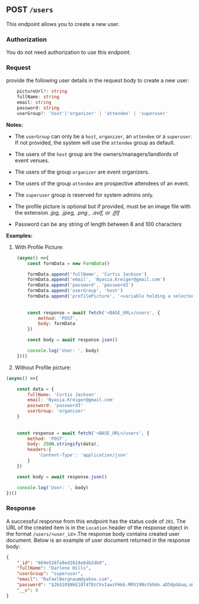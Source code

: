 ## POST `/users`

This endpoint allows you to create a new user.

### Authorization
You do not need authorization to use this endpoint.

### Request
provide the following user details in the request body to create a new user:

```typescript
    pictureUrl?: string
    fullName: string
    email: string
    password: string 
    userGroup?: 'host'|'organizer' | 'attendee' | 'superuser'
```

**Notes:**
- The `userGroup` can only be a `host`, `organizer`, an `attendee` or a `superuser`. If not provided, the system will use the `attendee` group as default. 

- The users of the `host` group are the owners/managers/landlords of event venues.
- The users of the group `organizer` are event organizers.
- The users of the group `attendee` are prospective attendees of an event.
- The `superuser` group is reserved for system admins only.

- The profile picture is optional but if provided, must be an image file with the extension *.jpg, .jpeg, .png , .avif, or .jfif*
- Password can be any string of length between 8 and 100 characters

**Examples:**

1. With Profile Picture:
```javascript
    (async() =>{
        const formData = new FormData()

        formData.append('fullName', 'Curtis Jackson')
        formData.append('email', 'Nyasia.Kreiger@gmail.com')
        formData.append('password', 'password3')
        formData.append('userGroup', 'host')
        formData.append('profilePicture', '<variable holding a selected file>')
        
        
        const response = await fetch('<BASE_URL>/users', {
            method: 'POST',
            body: formData
        })

        const body = await response.json()

        console.log('User: ', body)
    })()
```

2. Without Profile picture:

```javascript
(async() =>{

    const data = {
        fullName: 'Curtis Jackson'
        email: 'Nyasia.Kreiger@gmail.com'
        password: 'password3'
        userGroup: 'organizer'
    }
    
    
    const response = await fetch('<BASE_URL>/users', {
        method: 'POST',
        body: JSON.stringify(data),
        headers:{
            'Content-Type': 'application/json'
        }
    })

    const body = await response.json()

    console.log('User: ', body)
})()

```
### Response

A successful response from this endpoint has the status code of `201`. The URL of the created item is in the `Location` header of the response object in the format `/users/<user_id`>.The response body contains created user document. Below is an example of user document returned in the response body:

```json
{
    "_id": "669e526fa9ed3824e6db2db9",
    "fullName": "Darlene Hills",
    "userGroup": "superuser",
    "email": "RafaelBergnaum@yahoo.com",
    "password": "$2b$10$NkE10T4T8zCVvIawiFHkb.MRV19Nstb9do.aD58pGAaq.um1aPa4i",
    "__v": 0
}
```
